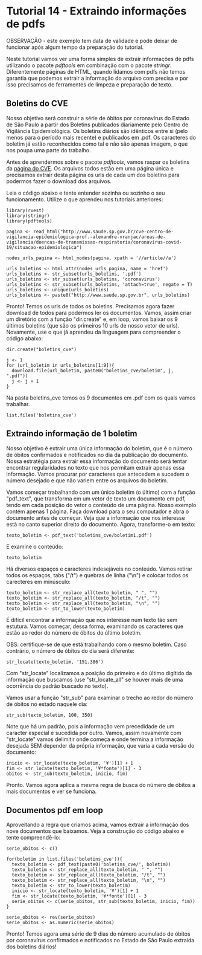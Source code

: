 # Tutorial 14 - Extraindo informações de pdfs

OBSERVAÇÃO - este exemplo tem data de validade e pode deixar de funcionar após algum tempo da preparação do tutorial.

Neste tutorial vamos ver uma forma simples de extrair informações de pdfs utilizando o pacote _pdftools_ em combinação com o pacote _stringr_. Diferentemente páginas de HTML, quando lidamos com pdfs não temos garantia que podemos extrair a informação do arquivo com precisa e por isso precisamos de ferramentes de limpeza e preparação de texto.

## Boletins do CVE

Nosso objetivo será construir a série de óbitos por coronavírus do Estado de São Paulo a partir dos Boletins publicados diariamente pelo Centro de Vigilância Epidemiológica. Os boletins diários são idênticos entre si (pelo menos para o período mais recente) e publicados em .pdf. Os caracteres do boletim já estão reconhecidos como tal e não são apenas imagem, o que nos poupa uma parte do trabalho.

Antes de aprendermos sobre o pacote _pdftools_, vamos raspar os boletins da [página do CVE](http://www.saude.sp.gov.br/cve-centro-de-vigilancia-epidemiologica-prof.-alexandre-vranjac/areas-de-vigilancia/doencas-de-transmissao-respiratoria/coronavirus-covid-19/situacao-epidemiologica). Os arquivos todos estão em uma página única e precisamos extrair desta página os urls de cada um dos boletins para podermos fazer o download dos arquivos.

Leia o código abaixo e tente entender sozinha ou sozinho o seu funcionamento. Utilize o que aprendeu nos tutoriais anteriores:

```{r}
library(rvest)
library(stringr)
library(pdftools)

pagina <- read_html("http://www.saude.sp.gov.br/cve-centro-de-vigilancia-epidemiologica-prof.-alexandre-vranjac/areas-de-vigilancia/doencas-de-transmissao-respiratoria/coronavirus-covid-19/situacao-epidemiologica")

nodes_urls_pagina <- html_nodes(pagina, xpath = '//article//a')

urls_boletins <- html_attr(nodes_urls_pagina, name = 'href')
urls_boletins <- str_subset(urls_boletins, '.pdf')
urls_boletins <- str_subset(urls_boletins, 'coronavirus')
urls_boletins <- str_subset(urls_boletins, 'attach=true', negate = T)
urls_boletins <- unique(urls_boletins)
urls_boletins <- paste0("http://www.saude.sp.gov.br", urls_boletins)
```

Pronto! Temos os urls de todos os boletins. Precisamos agora fazer download de todos para podermos ler os documentos. Vamos, assim criar um diretório com a função "dir.create" e, em loop, vamos baixar os 9 últimos boletins (que são os primeiros 10 urls de nosso vetor de urls). Novamente, use o que já aprendeu da linguagem para compreender o código abaixo:

```{r}
dir.create("boletins_cve")

j <- 1
for (url_boletim in urls_boletins[1:9]){
  download.file(url_boletim, paste0("boletins_cve/boletim", j, ".pdf"))  
  j <- j + 1
}
```

Na pasta boletins\_cve temos os 9 documentos em .pdf com os quais vamos trabalhar.

```{r}
list.files('boletins_cve')
```

## Extraindo informação de 1 boletim

Nosso objetivo é extrair uma única informação do boletim, que é o número de óbitos confirmados e notificados no dia da publicação do documento. Nossa estratégia para extrair essa informação do documento será tentar encontrar regularidades no texto que nos permitam extrair apenas essa informação. Vamos procurar por caracteres que antecedem e sucedem o número desejado e que não variem entre os arquivos do boletim.

Vamos começar trabalhando com um único boletim (o último) com a função "pdf\_text", que transforma em um vetor de texto um documento em pdf, tendo em cada posição do vetor o conteúdo de uma página. Nosso exemplo contém apenas 1 página. Faça download para o seu computador e abra o documento antes de começar. Veja que a informação que nos interesse está no canto superior direito do documento. Agora, transforme-o em texto:

```{r}
texto_boletim <- pdf_text('boletins_cve/boletim1.pdf')
```

E examine o conteúdo:

```{r}
texto_boletim
```

Há diversos espaços e caracteres indesejáveis no conteúdo. Vamos retirar todos os espaços, tabs ("/t") e quebras de linha ("\n") e colocar todos os carecteres em minúsculo:

```{r}
texto_boletim <- str_replace_all(texto_boletim, " ", "")
texto_boletim <- str_replace_all(texto_boletim, "/t", "")
texto_boletim <- str_replace_all(texto_boletim, "\n", "")
texto_boletim <- str_to_lower(texto_boletim)
```

É difícil encontrar a informação que nos interesse num texto tão sem estutura. Vamos começar, dessa forma, examinando os caracteres que estão ao redor do número de óbitos do último boletim.

OBS: certifique-se de que está trabalhando com o mesmo boletim. Caso contrário, o número de óbitos do dia será diferente:

```{r}
str_locate(texto_boletim, '151.386')
```

Com "str\_locate" localizamos a posição do primeiro e do último digítido da informação que buscamos (use "str\_locate\_all" se houver mais de uma ocorrência do padrão buscado no texto).

Vamos usar a função "str\_sub" para examinar o trecho ao redor do número de óbitos no estado naquele dia:

```{r}
str_sub(texto_boletim, 100, 350)
```

Note que há um padrão, pois a informação vem precedidade de um caracter especial e sucedida por outro. Vamos, assim novamente com "str\_locate" vamos delimitir onde começa e onde termina a informação desejada SEM depender da própria informação, que varia a cada versão do documento:

```{r}
inicio <- str_locate(texto_boletim, '¥')[1] + 1
fim <- str_locate(texto_boletim, '¥*fonte')[1] - 3
obitos <- str_sub(texto_boletim, inicio, fim)
```

Pronto. Vamos agora aplica a mesma regra de busca do número de óbitos a mais documentos e ver se funciona.

## Documentos pdf em loop

Aproveitando a regra que criamos acima, vamos extrair a informação dos nove documentos que baixamos. Veja a construção do código abaixo e tente compreendê-lo:

```{r}
serie_obitos <- c()

for(boletim in list.files('boletins_cve')){
  texto_boletim <- pdf_text(paste0('boletins_cve/', boletim))
  texto_boletim <- str_replace_all(texto_boletim, " ", "")
  texto_boletim <- str_replace_all(texto_boletim, "/t", "")
  texto_boletim <- str_replace_all(texto_boletim, "\n", "")
  texto_boletim <- str_to_lower(texto_boletim)
  inicio <- str_locate(texto_boletim, '¥')[1] + 1
  fim <- str_locate(texto_boletim, '¥*fonte')[1] - 3
  serie_obitos <- c(serie_obitos, str_sub(texto_boletim, inicio, fim))
}

serie_obitos <- rev(serie_obitos)
serie_obitos <- as.numeric(serie_obitos)
```

Pronto! Temos agora uma série de 9 dias do número acumulado de óbitos por coronavírus confirmados e notificados no Estado de São Paulo extraída dos boletins diários!

